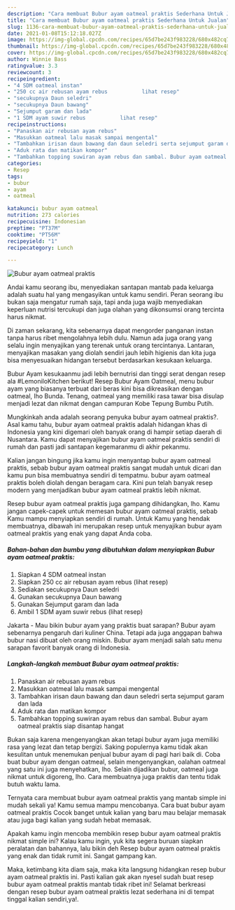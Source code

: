 ```yaml
---
description: "Cara membuat Bubur ayam oatmeal praktis Sederhana Untuk Jualan"
title: "Cara membuat Bubur ayam oatmeal praktis Sederhana Untuk Jualan"
slug: 1136-cara-membuat-bubur-ayam-oatmeal-praktis-sederhana-untuk-jualan
date: 2021-01-08T15:12:18.027Z
image: https://img-global.cpcdn.com/recipes/65d7be243f983228/680x482cq70/bubur-ayam-oatmeal-praktis-foto-resep-utama.jpg
thumbnail: https://img-global.cpcdn.com/recipes/65d7be243f983228/680x482cq70/bubur-ayam-oatmeal-praktis-foto-resep-utama.jpg
cover: https://img-global.cpcdn.com/recipes/65d7be243f983228/680x482cq70/bubur-ayam-oatmeal-praktis-foto-resep-utama.jpg
author: Winnie Bass
ratingvalue: 3.3
reviewcount: 3
recipeingredient:
- "4 SDM oatmeal instan"
- "250 cc air rebusan ayam rebus           lihat resep"
- "secukupnya Daun seledri"
- "secukupnya Daun bawang"
- "Sejumput garam dan lada"
- "1 SDM ayam suwir rebus           lihat resep"
recipeinstructions:
- "Panaskan air rebusan ayam rebus"
- "Masukkan oatmeal lalu masak sampai mengental"
- "Tambahkan irisan daun bawang dan daun seledri serta sejumput garam dan lada"
- "Aduk rata dan matikan kompor"
- "Tambahkan topping suwiran ayam rebus dan sambal. Bubur ayam oatmeal praktis siap disantap hangat"
categories:
- Resep
tags:
- bubur
- ayam
- oatmeal

katakunci: bubur ayam oatmeal 
nutrition: 273 calories
recipecuisine: Indonesian
preptime: "PT37M"
cooktime: "PT56M"
recipeyield: "1"
recipecategory: Lunch

---
```



![Bubur ayam oatmeal praktis](https://img-global.cpcdn.com/recipes/65d7be243f983228/680x482cq70/bubur-ayam-oatmeal-praktis-foto-resep-utama.jpg)

Andai kamu seorang ibu, menyediakan santapan mantab pada keluarga adalah suatu hal yang mengasyikan untuk kamu sendiri. Peran seorang ibu bukan saja mengatur rumah saja, tapi anda juga wajib menyediakan keperluan nutrisi tercukupi dan juga olahan yang dikonsumsi orang tercinta harus nikmat.

Di zaman  sekarang, kita sebenarnya dapat mengorder panganan instan tanpa harus ribet mengolahnya lebih dulu. Namun ada juga orang yang selalu ingin menyajikan yang terenak untuk orang tercintanya. Lantaran, menyajikan masakan yang diolah sendiri jauh lebih higienis dan kita juga bisa menyesuaikan hidangan tersebut berdasarkan kesukaan keluarga. 

Bubur Ayam kesukaanmu jadi lebih bernutrisi dan tinggi serat dengan resep ala #LemoniloKitchen berikut! Resep Bubur Ayam Oatmeal, menu bubur ayam yang biasanya terbuat dari beras kini bisa dikreasikan dengan oatmeal, lho Bunda. Tenang, oatmeal yang memiliki rasa tawar bisa disulap menjadi lezat dan nikmat dengan campuran Kobe Tepung Bumbu Putih.

Mungkinkah anda adalah seorang penyuka bubur ayam oatmeal praktis?. Asal kamu tahu, bubur ayam oatmeal praktis adalah hidangan khas di Indonesia yang kini digemari oleh banyak orang di hampir setiap daerah di Nusantara. Kamu dapat menyajikan bubur ayam oatmeal praktis sendiri di rumah dan pasti jadi santapan kegemaranmu di akhir pekanmu.

Kalian jangan bingung jika kamu ingin menyantap bubur ayam oatmeal praktis, sebab bubur ayam oatmeal praktis sangat mudah untuk dicari dan kamu pun bisa membuatnya sendiri di tempatmu. bubur ayam oatmeal praktis boleh diolah dengan beragam cara. Kini pun telah banyak resep modern yang menjadikan bubur ayam oatmeal praktis lebih nikmat.

Resep bubur ayam oatmeal praktis juga gampang dihidangkan, lho. Kamu jangan capek-capek untuk memesan bubur ayam oatmeal praktis, sebab Kamu mampu menyiapkan sendiri di rumah. Untuk Kamu yang hendak membuatnya, dibawah ini merupakan resep untuk menyajikan bubur ayam oatmeal praktis yang enak yang dapat Anda coba.

<!--inarticleads1-->

##### Bahan-bahan dan bumbu yang dibutuhkan dalam menyiapkan Bubur ayam oatmeal praktis:

1. Siapkan 4 SDM oatmeal instan
1. Siapkan 250 cc air rebusan ayam rebus           (lihat resep)
1. Sediakan secukupnya Daun seledri
1. Gunakan secukupnya Daun bawang
1. Gunakan Sejumput garam dan lada
1. Ambil 1 SDM ayam suwir rebus           (lihat resep)


Jakarta - Mau bikin bubur ayam yang praktis buat sarapan? Bubur ayam sebenarnya pengaruh dari kuliner China. Tetapi ada juga anggapan bahwa bubur nasi dibuat oleh orang miskin. Bubur ayam menjadi salah satu menu sarapan favorit banyak orang di Indonesia. 

<!--inarticleads2-->

##### Langkah-langkah membuat Bubur ayam oatmeal praktis:

1. Panaskan air rebusan ayam rebus
1. Masukkan oatmeal lalu masak sampai mengental
1. Tambahkan irisan daun bawang dan daun seledri serta sejumput garam dan lada
1. Aduk rata dan matikan kompor
1. Tambahkan topping suwiran ayam rebus dan sambal. Bubur ayam oatmeal praktis siap disantap hangat


Bukan saja karena mengenyangkan akan tetapi bubur ayam juga memiliki rasa yang lezat dan tetap bergizi. Saking populernya kamu tidak akan kesulitan untuk menemukan penjual bubur ayam di pagi hari baik di. Coba buat bubur ayam dengan oatmeal, selain mengenyangkan, oalahan oatmeal yang satu ini juga menyehatkan, lho. Selain dijadikan bubur, oatmeal juga nikmat untuk digoreng, lho. Cara membuatnya juga praktis dan tentu tidak butuh waktu lama. 

Ternyata cara membuat bubur ayam oatmeal praktis yang mantab simple ini mudah sekali ya! Kamu semua mampu mencobanya. Cara buat bubur ayam oatmeal praktis Cocok banget untuk kalian yang baru mau belajar memasak atau juga bagi kalian yang sudah hebat memasak.

Apakah kamu ingin mencoba membikin resep bubur ayam oatmeal praktis nikmat simple ini? Kalau kamu ingin, yuk kita segera buruan siapkan peralatan dan bahannya, lalu bikin deh Resep bubur ayam oatmeal praktis yang enak dan tidak rumit ini. Sangat gampang kan. 

Maka, ketimbang kita diam saja, maka kita langsung hidangkan resep bubur ayam oatmeal praktis ini. Pasti kalian gak akan nyesel sudah buat resep bubur ayam oatmeal praktis mantab tidak ribet ini! Selamat berkreasi dengan resep bubur ayam oatmeal praktis lezat sederhana ini di tempat tinggal kalian sendiri,ya!.


